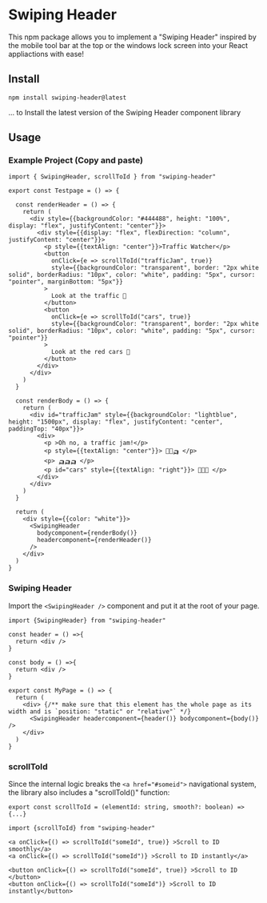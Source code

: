 # Swiping Header

This npm package allows you to implement a "Swiping Header" inspired by the mobile tool bar at the top or the windows lock screen into your React appliactions with ease!

## Install

``` 
npm install swiping-header@latest 
```

... to Install the latest version of the Swiping Header component library

## Usage

### Example Project (Copy and paste)

```
import { SwipingHeader, scrollToId } from "swiping-header"

export const Testpage = () => {

  const renderHeader = () => {
    return (
      <div style={{backgroundColor: "#444488", height: "100%", display: "flex", justifyContent: "center"}}>
        <div style={{display: "flex", flexDirection: "column", justifyContent: "center"}}>
          <p style={{textAlign: "center"}}>Traffic Watcher</p>
          <button 
            onClick={e => scrollToId("trafficJam", true)}
            style={{backgroundColor: "transparent", border: "2px white solid", borderRadius: "10px", color: "white", padding: "5px", cursor: "pointer", marginBottom: "5px"}}
          >
            Look at the traffic 👀
          </button>
          <button 
            onClick={e => scrollToId("cars", true)}
            style={{backgroundColor: "transparent", border: "2px white solid", borderRadius: "10px", color: "white", padding: "5px", cursor: "pointer"}}
          >
            Look at the red cars 👀
          </button>
        </div>
      </div>
    )
  }

  const renderBody = () => {
    return (
      <div id="trafficJam" style={{backgroundColor: "lightblue", height: "1500px", display: "flex", justifyContent: "center", paddingTop: "40px"}}>
        <div>
          <p >Oh no, a traffic jam!</p>
          <p style={{textAlign: "center"}}> 🚕🚗🛺 </p>
          <p> 🛺🛺🛺 </p>
          <p id="cars" style={{textAlign: "right"}}> 🚗🚗🚗 </p>
        </div>
      </div>
    )
  }

  return (
    <div style={{color: "white"}}>
      <SwipingHeader 
        bodycomponent={renderBody()} 
        headercomponent={renderHeader()} 
      />
    </div>
  )
}
```

### Swiping Header

Import the ```<SwipingHeader />``` component and put it at the root of your page.

```
import {SwipingHeader} from "swiping-header"

const header = () =>{
  return <div />
}

const body = () =>{
  return <div />
}

export const MyPage = () => {
  return (
    <div> {/** make sure that this element has the whole page as its width and is `position: "static" or "relative"` */}
      <SwipingHeader headercomponent={header()} bodycomponent={body()} />
    </div>
  )
}
```
### scrollToId

Since the internal logic breaks the ```<a href="#someid">``` navigational system, the library also includes a "scrollToId()" function:
```
export const scrollToId = (elementId: string, smooth?: boolean) => {...}
```
```
import {scrollToId} from "swiping-header"

<a onClick={() => scrollToId("someId", true)} >Scroll to ID smoothly</a>
<a onClick={() => scrollToId("someId")} >Scroll to ID instantly</a>

<button onClick={() => scrollToId("someId", true)} >Scroll to ID </button>
<button onClick={() => scrollToId("someId")} >Scroll to ID instantly</button>
```